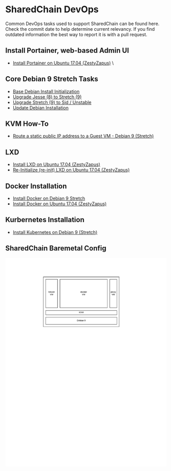 # SharedChain DevOps

Common DevOps tasks used to support SharedChain can be found here. Check the commit date to help determine current relevancy. If you find outdated information the best way to report it is with a pull request.


## Install Portainer, web-based Admin UI

* [Install Portainer on Ubuntu 17.04 (ZestyZapus)](/how-to/install-portainer-docker-web-manager-ui.md)
\

## Core Debian 9 Stretch Tasks

* [Base Debian Install Initialization](/how-to/initialize-debian-barebones-install.md)
* [Upgrade Jesse (8) to Stretch (9)](/how-to/upgrade-debian-8-to-debian-9.md)
* [Upgrade Stretch (9) to Sid / Unstable](/how-to/upgrade-debian-9-to-sid-unstable.md)
* [Update Debian Installation](/how-to/update-debian.md)


## KVM How-To

* [Route a static public IP address to a Guest VM - Debian 9 (Stretch)](/how-to/connect-debian-kvm-guest-to-public-ip-address.md)


## LXD

* [Install LXD on Ubuntu 17.04 (ZestyZapus)](/how-to/install-lxd-on-ubuntu-17-zesty-zapus.md)
* [Re-Initialize (re-init) LXD on Ubuntu 17.04 (ZestyZapus)](/how-to/re-init-lxd-on-ubuntu-17-zesty-zapus.md)


## Docker Installation

* [Install Docker on Debian 9 Stretch](/how-to/install-docker-on-debian-9-stretch.md)
* [Install Docker on Ubuntu 17.04 (ZestyZapus)](/how-to/install-docker-on-ubuntu-17-zesty-zapus.md)


## Kurbernetes Installation

* [Install Kubernetes on Debian 9 (Stretch)](/how-to/install-kubernetes-on-debian-9-stretch.md)


## SharedChain Baremetal Config

![SharedChain server stack diagram](https://github.com/SharedChain/devops/raw/master/assets/image/SharedChain-Server.png "SharedChain Server Diagram")
